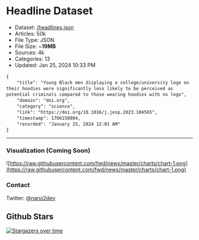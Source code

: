 # Headline Dataset

- Dataset: [/headlines.json](https://raw.githubusercontent.com/fwd/news/master/headlines.json) 
- Articles: 50k
- File Type: JSON
- File Size: ~**19MB**
- Sources: 4k
- Categories: 13
- Updated: Jan 25, 2024 10:33 PM

```
{
    "title": "Young Black men displaying a college/university logo on their hoodies were significantly less likely to be perceived as potential criminals compared to those wearing hoodies with no logo",
    "domain": "doi.org",
    "category": "science",
    "link": "https://doi.org/10.1016/j.jesp.2023.104565",
    "timestamp": 1706158904,
    "recorded": "January 25, 2024 12:01 AM"
}
```

---

### Visualization (Coming Soon)

![https://raw.githubusercontent.com/fwd/news/master/charts/chart-1.png](https://raw.githubusercontent.com/fwd/news/master/charts/chart-1.png)

### Contact 

Twitter: [@nano2dev](https://twitter.com/nano2dev)

## Github Stars

[![Stargazers over time](https://starchart.cc/fwd/news.svg)](https://starchart.cc/fwd/news)
